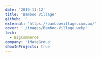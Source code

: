 ```yaml
---
date: '2019-11-12'
title: 'Bamboo Village'
github: ''
external: 'https://bamboovillage.com.au/'
cover: './images/Bamboo-Village.webp'
tech:
  - BigCommerce
company: 'iMateGroup'
showInProjects: true
---
```


